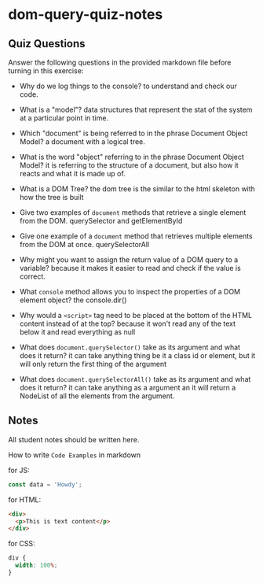 # dom-query-quiz-notes

## Quiz Questions

Answer the following questions in the provided markdown file before turning in this exercise:

- Why do we log things to the console? to understand and check our code.

- What is a "model"? data structures that represent the stat of the system at a particular point in time.

- Which "document" is being referred to in the phrase Document Object Model? a document with a logical tree.

- What is the word "object" referring to in the phrase Document Object Model? it is referring to the structure of a document, but also how it reacts and what it is made up of.

- What is a DOM Tree? the dom tree is the similar to the html skeleton with how the tree is built

- Give two examples of `document` methods that retrieve a single element from the DOM. querySelector and getElementById

- Give one example of a `document` method that retrieves multiple elements from the DOM at once. querySelectorAll

- Why might you want to assign the return value of a DOM query to a variable? because it makes it easier to read and check if the value is correct.

- What `console` method allows you to inspect the properties of a DOM element object? the console.dir()

- Why would a `<script>` tag need to be placed at the bottom of the HTML content instead of at the top? because it won't read any of the text below it and read everything as null

- What does `document.querySelector()` take as its argument and what does it return? it can take anything thing be it a class id or element, but it will only return the first thing of the argument

- What does `document.querySelectorAll()` take as its argument and what does it return? it can take anything as a argument an it will return a NodeList of all the elements from the argument.

## Notes

All student notes should be written here.

How to write `Code Examples` in markdown

for JS:

```javascript
const data = 'Howdy';
```

for HTML:

```html
<div>
  <p>This is text content</p>
</div>
```

for CSS:

```css
div {
  width: 100%;
}
```
